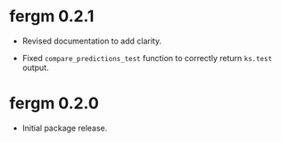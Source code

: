 # fergm 0.2.1
* Revised documentation to add clarity.

* Fixed `compare_predictions_test` function to correctly return `ks.test` output.

# fergm 0.2.0
* Initial package release.
